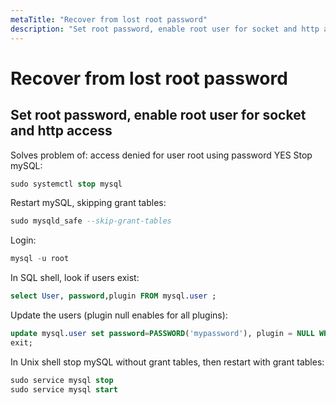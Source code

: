 ```yaml
---
metaTitle: "Recover from lost root password"
description: "Set root password, enable root user for socket and http access"
---
```


# Recover from lost root password




## Set root password, enable root user for socket and http access


Solves problem of: access denied for user root using password YES
Stop mySQL:

```sql
sudo systemctl stop mysql

```

Restart mySQL, skipping grant tables:

```sql
sudo mysqld_safe --skip-grant-tables

```

Login:

```sql
mysql -u root

```

In SQL shell, look if users exist:

```sql
select User, password,plugin FROM mysql.user ;

```

Update the users (plugin null enables for all plugins):

```sql
update mysql.user set password=PASSWORD('mypassword'), plugin = NULL WHERE User = 'root';
exit;

```

In Unix shell stop mySQL without grant tables, then restart with grant tables:

```sql
sudo service mysql stop
sudo service mysql start

```

